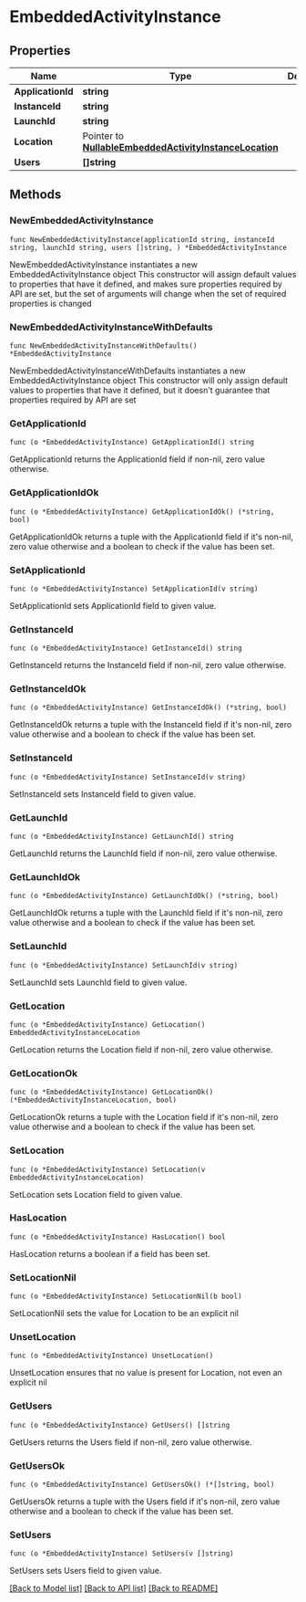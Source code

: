 # EmbeddedActivityInstance

## Properties

Name | Type | Description | Notes
------------ | ------------- | ------------- | -------------
**ApplicationId** | **string** |  | 
**InstanceId** | **string** |  | 
**LaunchId** | **string** |  | 
**Location** | Pointer to [**NullableEmbeddedActivityInstanceLocation**](EmbeddedActivityInstanceLocation.md) |  | [optional] 
**Users** | **[]string** |  | 

## Methods

### NewEmbeddedActivityInstance

`func NewEmbeddedActivityInstance(applicationId string, instanceId string, launchId string, users []string, ) *EmbeddedActivityInstance`

NewEmbeddedActivityInstance instantiates a new EmbeddedActivityInstance object
This constructor will assign default values to properties that have it defined,
and makes sure properties required by API are set, but the set of arguments
will change when the set of required properties is changed

### NewEmbeddedActivityInstanceWithDefaults

`func NewEmbeddedActivityInstanceWithDefaults() *EmbeddedActivityInstance`

NewEmbeddedActivityInstanceWithDefaults instantiates a new EmbeddedActivityInstance object
This constructor will only assign default values to properties that have it defined,
but it doesn't guarantee that properties required by API are set

### GetApplicationId

`func (o *EmbeddedActivityInstance) GetApplicationId() string`

GetApplicationId returns the ApplicationId field if non-nil, zero value otherwise.

### GetApplicationIdOk

`func (o *EmbeddedActivityInstance) GetApplicationIdOk() (*string, bool)`

GetApplicationIdOk returns a tuple with the ApplicationId field if it's non-nil, zero value otherwise
and a boolean to check if the value has been set.

### SetApplicationId

`func (o *EmbeddedActivityInstance) SetApplicationId(v string)`

SetApplicationId sets ApplicationId field to given value.


### GetInstanceId

`func (o *EmbeddedActivityInstance) GetInstanceId() string`

GetInstanceId returns the InstanceId field if non-nil, zero value otherwise.

### GetInstanceIdOk

`func (o *EmbeddedActivityInstance) GetInstanceIdOk() (*string, bool)`

GetInstanceIdOk returns a tuple with the InstanceId field if it's non-nil, zero value otherwise
and a boolean to check if the value has been set.

### SetInstanceId

`func (o *EmbeddedActivityInstance) SetInstanceId(v string)`

SetInstanceId sets InstanceId field to given value.


### GetLaunchId

`func (o *EmbeddedActivityInstance) GetLaunchId() string`

GetLaunchId returns the LaunchId field if non-nil, zero value otherwise.

### GetLaunchIdOk

`func (o *EmbeddedActivityInstance) GetLaunchIdOk() (*string, bool)`

GetLaunchIdOk returns a tuple with the LaunchId field if it's non-nil, zero value otherwise
and a boolean to check if the value has been set.

### SetLaunchId

`func (o *EmbeddedActivityInstance) SetLaunchId(v string)`

SetLaunchId sets LaunchId field to given value.


### GetLocation

`func (o *EmbeddedActivityInstance) GetLocation() EmbeddedActivityInstanceLocation`

GetLocation returns the Location field if non-nil, zero value otherwise.

### GetLocationOk

`func (o *EmbeddedActivityInstance) GetLocationOk() (*EmbeddedActivityInstanceLocation, bool)`

GetLocationOk returns a tuple with the Location field if it's non-nil, zero value otherwise
and a boolean to check if the value has been set.

### SetLocation

`func (o *EmbeddedActivityInstance) SetLocation(v EmbeddedActivityInstanceLocation)`

SetLocation sets Location field to given value.

### HasLocation

`func (o *EmbeddedActivityInstance) HasLocation() bool`

HasLocation returns a boolean if a field has been set.

### SetLocationNil

`func (o *EmbeddedActivityInstance) SetLocationNil(b bool)`

 SetLocationNil sets the value for Location to be an explicit nil

### UnsetLocation
`func (o *EmbeddedActivityInstance) UnsetLocation()`

UnsetLocation ensures that no value is present for Location, not even an explicit nil
### GetUsers

`func (o *EmbeddedActivityInstance) GetUsers() []string`

GetUsers returns the Users field if non-nil, zero value otherwise.

### GetUsersOk

`func (o *EmbeddedActivityInstance) GetUsersOk() (*[]string, bool)`

GetUsersOk returns a tuple with the Users field if it's non-nil, zero value otherwise
and a boolean to check if the value has been set.

### SetUsers

`func (o *EmbeddedActivityInstance) SetUsers(v []string)`

SetUsers sets Users field to given value.



[[Back to Model list]](../README.md#documentation-for-models) [[Back to API list]](../README.md#documentation-for-api-endpoints) [[Back to README]](../README.md)


